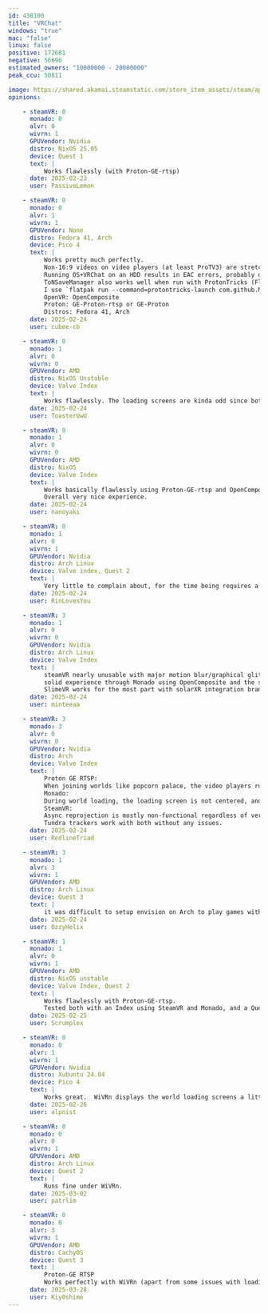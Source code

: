 ```yaml
---
id: 438100
title: "VRChat"
windows: "true"
mac: "false"
linux: false
positive: 172681
negative: 56696
estimated_owners: "10000000 - 20000000"
peak_ccu: 50811

image: https://shared.akamai.steamstatic.com/store_item_assets/steam/apps/438100/header.jpg?t=1729272027
opinions:

    - steamVR: 0
      monado: 0
      alvr: 0
      wivrn: 1
      GPUVendor: Nvidia
      distro: NixOS 25.05
      device: Quest 1
      text: |
          Works flawlessly (with Proton-GE-rtsp)
      date: 2025-02-23
      user: PassiveLemon

    - steamVR: 0
      monado: 0
      alvr: 1
      wivrn: 1
      GPUVendor: None
      distro: Fedora 41, Arch
      device: Pico 4
      text: |
          Works pretty much perfectly.
          Non-16:9 videos on video players (at least ProTV3) are stretched, while on Windows they are letterboxed. Not sure if this is a Unity issue.
          Running OS+VRChat on an HDD results in EAC errors, probably due to a speed bottleneck. Moving to an SSD resolved it for me.
          ToNSaveManager also works well when run with ProtonTricks (FlatPak `com.github.Matoking.protontricks`) in the VRChat prefix. (May need to set flatpak permissions to allow it access to the `ToNSaveManager.exe`)
          I use `flatpak run --command=protontricks-launch com.github.Matoking.protontricks --appid 438100 ./ToNSaveManager.exe` to run it, plus `notify-send` to tell me when my launch script runs (since it takes a while to launch) and if it stops.
          OpenVR: OpenComposite
          Proton: GE-Proton-rtsp or GE-Proton
          Distros: Fedora 41, Arch
      date: 2025-02-24
      user: cubee-cb

    - steamVR: 0
      monado: 1
      alvr: 0
      wivrn: 0
      GPUVendor: AMD
      distro: NixOS Unstable
      device: Valve Index
      text: |
          Works flawlessly. The loading screens are kinda odd since both the "Loading" text and preview image are just of to the side stacked on top of each other and not angled right, but it doesnt affect anything at all, you can still read if its loading or connecting, you can still play the Game just fine. It just looks kinda odd.
      date: 2025-02-24
      user: ToasterUwU

    - steamVR: 0
      monado: 1
      alvr: 0
      wivrn: 0
      GPUVendor: AMD
      distro: NixOS
      device: Valve Index
      text: |
          Works basically flawlessly using Proton-GE-rtsp and OpenComposite. Haven't tried XRizer much, but from my usage it's seemed flawless for me. Documentation for setup on NixOS is pretty good, too. Nixpkgs overlays such as nixpkgs-xr for nightly builds of XR packages like Monado, Wlx-Overlay-s, Wayvr-Dashboard and others exist and makes it feel truly cutting edge. Performance is excellent with AMD only hardware 7900XTX and 5800x3D. Video players cause performance dips, but that's to be expected. Assuming 60fps, it will probably dip by about 10fps when looking at it or when it's active. FBT works flawlessly as long as STEAMVR_LH_ENABLE is set in the Monado environment.
          Overall very nice experience.
      date: 2025-02-24
      user: nanoyaki

    - steamVR: 0
      monado: 1
      alvr: 0
      wivrn: 1
      GPUVendor: Nvidia
      distro: Arch Linux
      device: Valve index, Quest 2
      text: |
          Very little to complain about, for the time being requires a [Custom Proton Version](https://github.com/SpookySkeletons/proton-ge-rtsp) for proper video player and live stream support 
      date: 2025-02-24
      user: RinLovesYou

    - steamVR: 3
      monado: 1
      alvr: 0
      wivrn: 0
      GPUVendor: Nvidia
      distro: Arch Linux
      device: Valve Index
      text: |
          steamVR nearly unusable with major motion blur/graphical glitches at higher refresh rates, playable if there's really no other option
          solid experience through Monado using OpenComposite and the steamVR Lighthouse driver and wlx-overlay-s, comparable to and in some situations outperforms windows - use GE-Proton-RTSP for proper fixes relating to video players
          SlimeVR works for the most part with solarXR integration branch built using Envision, and alternatively works well using OSC
      date: 2025-02-24
      user: minteeaa

    - steamVR: 3
      monado: 3
      alvr: 0
      wivrn: 0
      GPUVendor: Nvidia
      distro: Arch
      device: Valve Index
      text: |
          Proton GE RTSP:
          When joining worlds like popcorn palace, the video players run at fast-forward speed until they catch up, however the audio and video is never correctly synced even after it catches up.
          Monado:
          During world loading, the loading screen is not centered, and has a strange white border, and you can sometimes also see some hints of the loading world.
          SteamVR:
          Async reprojection is mostly non-functional regardless of version which makes sustaining high FPS incredibly important, and you also have constant double images while moving head.
          Tundra trackers work with both without any issues.
      date: 2025-02-24
      user: RedlineTriad

    - steamVR: 3
      monado: 1
      alvr: 3
      wivrn: 1
      GPUVendor: AMD
      distro: Arch Linux
      device: Quest 3
      text: |
          it was difficult to setup envision on Arch to play games with WiVRn but after discovering that I had a 4 year old pipewire config and removed it. things ran more smoothly. VRChat when a video player in the world will micro stutter terribly with SteamVR/ALVR and under envison/WiVRn it works perfectly fine
      date: 2025-02-24
      user: OzzyHelix

    - steamVR: 1
      monado: 1
      alvr: 0
      wivrn: 1
      GPUVendor: AMD
      distro: NixOS unstable
      device: Valve Index, Quest 2
      text: |
          Works flawlessly with Proton-GE-rtsp.
          Tested both with an Index using SteamVR and Monado, and a Quest 2 with WiVRn.
      date: 2025-02-25
      user: Scrumplex

    - steamVR: 0
      monado: 0
      alvr: 1
      wivrn: 1
      GPUVendor: Nvidia
      distro: Xubuntu 24.04
      device: Pico 4
      text: |
          Works great.  WiVRn displays the world loading screens a little weird but everything works as it is supposed to. 
      date: 2025-02-26
      user: alpnist

    - steamVR: 0
      monado: 0
      alvr: 0
      wivrn: 1
      GPUVendor: AMD
      distro: Arch Linux
      device: Quest 2
      text: |
          Runs fine under WiVRn.
      date: 2025-03-02
      user: patrlim

    - steamVR: 0
      monado: 0
      alvr: 3
      wivrn: 1
      GPUVendor: AMD
      distro: CachyOS
      device: Quest 3
      text: |
          Proton-GE RTSP
          Works perfectly with WiVRn (apart from some issues with loading screens, which can be fixed by using the experimental xrizer branch) - ALVR has some frame issues for me due to the lack of fully functional reprojection, and has major stutters during video playback
      date: 2025-03-28
      user: Kiy0shime
---
```


